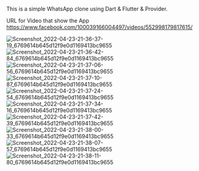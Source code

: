 This is a simple WhatsApp clone using Dart & Flutter & Provider.

URL for Video that show the App https://www.facebook.com/100039166004497/videos/552998179817615/

![Screenshot_2022-04-23-21-36-37-19_6769614b645d12f9e0d1169413bc9655](https://user-images.githubusercontent.com/101535118/164943773-07f5a24a-12e0-43e3-815c-9d0c0e4fb60f.jpg)
![Screenshot_2022-04-23-21-36-42-84_6769614b645d12f9e0d1169413bc9655](https://user-images.githubusercontent.com/101535118/164943775-6d5b40c5-1669-4308-a7a0-c4b2bbb14f94.jpg)
![Screenshot_2022-04-23-21-37-06-56_6769614b645d12f9e0d1169413bc9655](https://user-images.githubusercontent.com/101535118/164943780-ff9ade1b-ea3c-40fe-9999-34a6f112c4d5.jpg)
![Screenshot_2022-04-23-21-37-10-87_6769614b645d12f9e0d1169413bc9655](https://user-images.githubusercontent.com/101535118/164943784-901548d4-592f-4cb8-a12d-db27b4b31c42.jpg)
![Screenshot_2022-04-23-21-37-24-54_6769614b645d12f9e0d1169413bc9655](https://user-images.githubusercontent.com/101535118/164943788-de15dda6-8a6f-487e-a6f6-9019b7d4fe1c.jpg)
![Screenshot_2022-04-23-21-37-34-16_6769614b645d12f9e0d1169413bc9655](https://user-images.githubusercontent.com/101535118/164943791-6315e325-833c-489a-9c3c-a1fb05b5c84a.jpg)
![Screenshot_2022-04-23-21-37-42-39_6769614b645d12f9e0d1169413bc9655](https://user-images.githubusercontent.com/101535118/164943793-be7a512f-ee3a-4fc1-96eb-a46a02f30693.jpg)
![Screenshot_2022-04-23-21-38-00-33_6769614b645d12f9e0d1169413bc9655](https://user-images.githubusercontent.com/101535118/164943797-526ea311-8b05-40ef-a174-9559440506cf.jpg)
![Screenshot_2022-04-23-21-38-07-57_6769614b645d12f9e0d1169413bc9655](https://user-images.githubusercontent.com/101535118/164943800-dc4b2cd4-4f8b-4c8e-8bcc-e60f9efe2213.jpg)
![Screenshot_2022-04-23-21-38-11-80_6769614b645d12f9e0d1169413bc9655](https://user-images.githubusercontent.com/101535118/164943805-b4dca532-46fc-4434-ac07-ab10066ad5b8.jpg)

